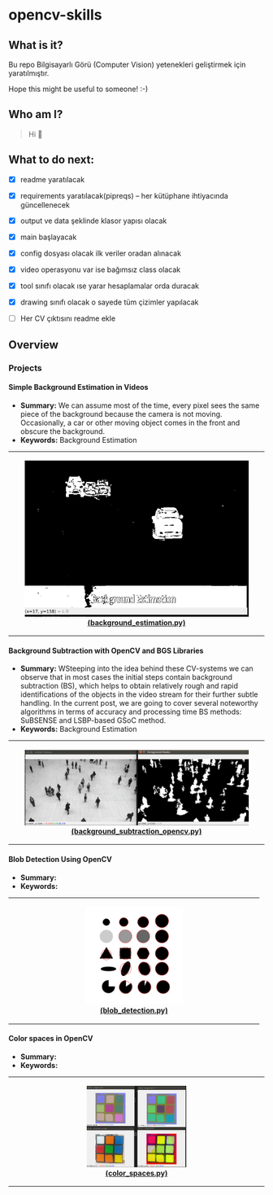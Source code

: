 # opencv-skills

## What is it?
Bu repo Bilgisayarlı Görü (Computer Vision) yetenekleri geliştirmek için yaratılmıştır.

Hope this might be useful to someone! :-)

## Who am I?
>Hi 👋

## What to do next:
- [x] readme yaratılacak
- [x] requirements yaratılacak(pipreqs) – her kütüphane ihtiyacında güncellenecek
- [x] output ve data şeklinde klasor yapısı olacak
- [x] main başlayacak
- [x] config dosyası olacak ilk veriler oradan alınacak
- [x] video operasyonu var ise bağımsız class olacak
- [x] tool sınıfı olacak ıse yarar hesaplamalar orda duracak
- [x] drawing sınıfı olacak o sayede tüm çizimler yapılacak
- [ ] Her CV çıktısını readme ekle


## Overview

### Projects

#### Simple Background Estimation in Videos

- **Summary:** We can assume most of the time, every pixel sees the same piece of the background because the camera is not moving. Occasionally, a car or other moving object comes in the front and obscure the background.
- **Keywords:** Background Estimation
<table style="width:100%">
  <tr>
    <th>
      <p align="center">
           <img src="./_resources/_images_must/background_estimation.png" alt="Overview" width="90%" height="90%">
           <br><a href="./background_estimation.py" >(background_estimation.py)</a>
      </p>
    </th>
  </tr>
</table>

#### Background Subtraction with OpenCV and BGS Libraries

- **Summary:** WSteeping into the idea behind these CV-systems we can observe that in most cases the initial steps contain background subtraction (BS), which helps to obtain relatively rough and rapid identifications of the objects in the video stream for their further subtle handling. In the current post, we are going to cover several noteworthy algorithms in terms of accuracy and processing time BS methods: SuBSENSE and LSBP-based GSoC method.
- **Keywords:** Background Estimation
<table style="width:100%">
  <tr>
    <th>
      <p align="center">
           <img src="./_resources/_images_must/Background-Subtraction.png" alt="Overview" width="90%" height="90%">
           <br><a href="./Background-Subtraction/background_subtraction_opencv.py" >(background_subtraction_opencv.py)</a>
      </p>
    </th>
  </tr>
</table>

#### Blob Detection Using OpenCV

- **Summary:** 
- **Keywords:** 
<table style="width:100%">
  <tr>
    <th>
      <p align="center">
           <img src="./_resources/_images_must/blob_detection.png" alt="Overview" width="40%" height="50%">
           <br><a href="./blob_detection.py" >(blob_detection.py)</a>
      </p>
    </th>
  </tr>
</table>

#### Color spaces in OpenCV

- **Summary:** 
- **Keywords:** 
<table style="width:100%">
  <tr>
    <th>
      <p align="center">
           <img src="./_resources/_images_must/color_spaces.png" alt="Overview" width="40%" height="50%">
           <br><a href="./color_spaces.py" >(color_spaces.py)</a>
      </p>
    </th>
  </tr>
</table>



 
